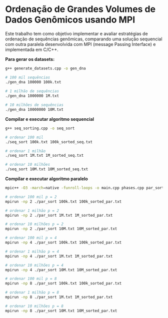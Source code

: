 # Ordenação de Grandes Volumes de Dados Genômicos usando MPI
Este trabalho tem como objetivo implementar e avaliar estratégias de ordenação de sequências genômicas, comparando uma solução sequencial com outra paralela desenvolvida com MPI (message Passing Interface) e implementada em C/C++.

**Para gerar os datasets:**  

```sh
g++ generate_datasets.cpp -o gen_dna
```
```sh
# 100 mil sequências
./gen_dna 100000 100k.txt
 
# 1 milhão de sequências
./gen_dna 1000000 1M.txt

# 10 milhões de sequências
./gen_dna 10000000 10M.txt
```
**Compilar e executar algoritmo sequencial**
```sh
g++ seq_sorting.cpp -o seq_sort

# ordenar 100 mil
./seq_sort 100k.txt 100k_sorted_seq.txt

# ordenar 1 milhão
./seq_sort 1M.txt 1M_sorted_seq.txt

# ordenar 10 milhões
./seq_sort 10M.txt 10M_sorted_seq.txt
```
**Compilar e executar algoritmo paralelo**
```sh
mpic++ -O3 -march=native -funroll-loops -o main.cpp phases.cpp par_sort

# ordenar 100 mil p = 2
mpirun -np 2 ./par_sort 100k.txt 100k_sorted_par.txt

# ordenar 1 milhão p = 2
mpirun -np 2 ./par_sort 1M.txt 1M_sorted_par.txt

# ordenar 10 milhões p = 2
mpirun -np 2 ./par_sort 10M.txt 10M_sorted_par.txt

# ordenar 100 mil p = 4
mpirun -np 4 ./par_sort 100k.txt 100k_sorted_par.txt

# ordenar 1 milhão p = 4
mpirun -np 4 ./par_sort 1M.txt 1M_sorted_par.txt

# ordenar 10 milhões p = 4
mpirun -np 4 ./par_sort 10M.txt 10M_sorted_par.txt

# ordenar 100 mil p = 8
mpirun -np 8 ./par_sort 100k.txt 100k_sorted_par.txt

# ordenar 1 milhão p = 8
mpirun -np 8 ./par_sort 1M.txt 1M_sorted_par.txt

# ordenar 10 milhões p = 8
mpirun -np 8 ./par_sort 10M.txt 10M_sorted_par.txt
```
